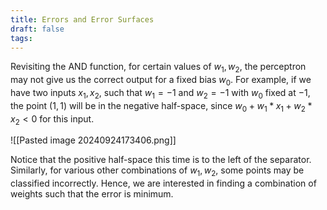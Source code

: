 ```yaml
---
title: Errors and Error Surfaces
draft: false
tags:
---
```


Revisiting the AND function, for certain values of $w_1, w_2$, the perceptron may not give us the correct output for a fixed bias $w_0$. For example, if we have two inputs $x_1, x_2$, such that $w_1 = -1$ and $w_2=-1$ with $w_0$ fixed at $-1$, the point $(1,1)$ will be in the negative half-space, since $w_0 + w_1*x_1 + w_2*x_2 < 0$ for this input.

![[Pasted image 20240924173406.png]]

Notice that the positive half-space this time is to the left of the separator. Similarly, for various other combinations of $w_1, w_2$, some points may be classified incorrectly. Hence, we are interested in finding a combination of weights such that the error is minimum. 